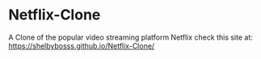 # Netflix-Clone
A Clone of the popular video streaming platform Netflix
check this site at: https://shelbybosss.github.io/Netflix-Clone/
